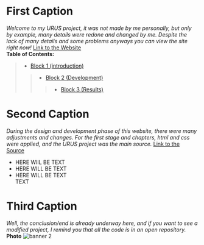 # <a id="1">First Caption</a>
_Welcome to my URUS project, it was not made by me personally, but only by example,  many details were redone and changed by me. Despite the lack of many details and some problems anyways you can view the site right now!_
[Link to the Website](https://ulanovichdavid.github.io/Urus/)  
  __Table of Contents:__
> - [Block 1 (introduction)](#1)
>> - [Block 2 (Development)](#2)
>>> - [Block 3 (Results)](#3)  

# <a id="2">Second Caption</a>
_During the design and development phase of this website, there were many adjustments and changes.  For the first stage and chapters, html and css were applied, and the URUS project was the main source._  [Link to the Source](https://www.figma.com/design/Un7anrsnbo1xA9AJsvZUyq/URUS?node-id=0-1&p=f&t=SnewMdzpnTEwzwaz-0)
- HERE WIlL BE TEXT
- HERE WILL BE TEXT
- HERE WILL BE TEXT  
TEXT
# <a id="3">Third Caption</a>
_Well, the conclusion/end is already underway here, and if you want to see a modified project, I remind you that all the code is in an open repository._  __Photo__
![banner 2](https://github.com/user-attachments/assets/90cfbc2e-e3c6-4297-b2f2-42fe06ec319d)
